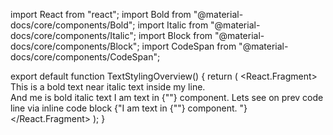 import React from "react";
import Bold from "@material-docs/core/components/Bold";
import Italic from "@material-docs/core/components/Italic";
import Block from "@material-docs/core/components/Block";
import CodeSpan from "@material-docs/core/components/CodeSpan";

export default function TextStylingOverview() {
    return (
        <React.Fragment>
            This is a <Bold>bold text</Bold> near <Italic>italic text</Italic> inside my line. <br/>
            And me is <Italic><Bold>bold italic text</Bold></Italic>
            <Block>I am text in <CodeSpan>{"<Block/>"}</CodeSpan> component. </Block>
            Lets see on prev code line via inline code block
            <CodeSpan>{"<Block>I am text in <CodeSpan>{\"<Block/>\"}</CodeSpan> component. </Block>"}</CodeSpan>
        </React.Fragment>
    );
}